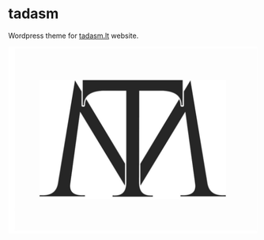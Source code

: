 # tadasm
Wordpress theme for [tadasm.lt](http://tadasm.lt) website.

![tadasm logo](/src/screenshot.jpg "tadasm Wordpress theme")
